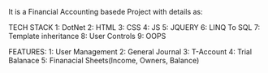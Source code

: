 It is a Financial Accounting basede Project with details as:

TECH STACK
1: DotNet
2: HTML
3: CSS
4: JS
5: JQUERY
6: LINQ To SQL
7: Template inheritance
8: User Controls
9: OOPS

FEATURES:
1: User Management
2: General Journal
3: T-Account
4: Trial Balanace
5: Finanacial Sheets(Income, Owners, Balance)
